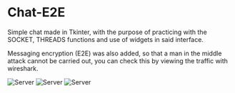 # Chat-E2E
Simple chat made in Tkinter, with the purpose of practicing with the SOCKET, THREADS functions and use of widgets in said interface.

Messaging encryption (E2E) was also added, so that a man in the middle attack cannot be carried out, you can check this by viewing the traffic with wireshark.

![Server](https://i.postimg.cc/659FWzQc/Screenshot-from-2024-01-20-00-00-46.png)
![Server](https://i.postimg.cc/ZKV2C3BS/Screenshot-from-2024-01-19-23-59-44.png)
![Server](https://i.postimg.cc/FzxqbkT0/Screenshot-from-2024-01-19-23-59-33.png)
